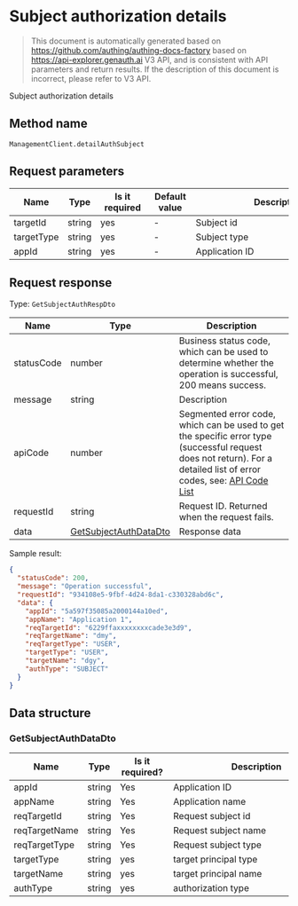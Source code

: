 # Subject authorization details

<!--
Warning ⚠️:
Do not modify this document directly,
https://github.com/Authing/authing-docs-factory
Use this project to generate
-->

<LastUpdated />

> This document is automatically generated based on https://github.com/authing/authing-docs-factory based on https://api-explorer.genauth.ai V3 API, and is consistent with API parameters and return results. If the description of this document is incorrect, please refer to V3 API.

Subject authorization details

## Method name

`ManagementClient.detailAuthSubject`

## Request parameters

| Name       | Type   | <div style="width:80px">Is it required</div> | <div style="width:60px">Default value</div> | <div style="width:300px">Description</div> | <div style="width:200px">Sample value</div> |
| ---------- | ------ | -------------------------------------------- | ------------------------------------------- | ------------------------------------------ | ------------------------------------------- |
| targetId   | string | yes                                          | -                                           | Subject id                                 | `6229ffaxxxxxxxxcade3e3d9`                  |
| targetType | string | yes                                          | -                                           | Subject type                               | `USER`                                      |
| appId      | string | yes                                          | -                                           | Application ID                             | `5a597f35085a2000144a10ed`                  |

## Request response

Type: `GetSubjectAuthRespDto`

| Name       | Type                                                       | Description                                                                                                                                                                                                                                                                                                                                  |
| ---------- | ---------------------------------------------------------- | -------------------------------------------------------------------------------------------------------------------------------------------------------------------------------------------------------------------------------------------------------------------------------------------------------------------------------------------- |
| statusCode | number                                                     | Business status code, which can be used to determine whether the operation is successful, 200 means success.                                                                                                                                                                                                                                 |
| message    | string                                                     | Description                                                                                                                                                                                                                                                                                                                                  |
| apiCode    | number                                                     | Segmented error code, which can be used to get the specific error type (successful request does not return). For a detailed list of error codes, see: [API Code List](https://api-explorer.genauth.ai/?tag=group/%E5%BC%80%E5%8F%91%E5%87%86%E5%A4%87#tag/%E5%BC%80%E5%8F%91%E5%87%86%E5%A4%87/%E9%94%99%E8%AF%AF%E5%A4%84%E7%90%86/apiCode) |
| requestId  | string                                                     | Request ID. Returned when the request fails.                                                                                                                                                                                                                                                                                                 |
| data       | <a href="#GetSubjectAuthDataDto">GetSubjectAuthDataDto</a> | Response data                                                                                                                                                                                                                                                                                                                                |

Sample result:

```json
{
  "statusCode": 200,
  "message": "Operation successful",
  "requestId": "934108e5-9fbf-4d24-8da1-c330328abd6c",
  "data": {
    "appId": "5a597f35085a2000144a10ed",
    "appName": "Application 1",
    "reqTargetId": "6229ffaxxxxxxxxcade3e3d9",
    "reqTargetName": "dmy",
    "reqTargetType": "USER",
    "targetType": "USER",
    "targetName": "dgy",
    "authType": "SUBJECT"
  }
}
```

## Data structure

### <a id="GetSubjectAuthDataDto"></a> GetSubjectAuthDataDto

| Name          | Type   | <div style="width:80px">Is it required?</div> | <div style="width:300px">Description</div> | <div style="width:200px">Sample value</div> |
| ------------- | ------ | --------------------------------------------- | ------------------------------------------ | ------------------------------------------- |
| appId         | string | Yes                                           | Application ID                             | `5a597f35085a2000144a10ed`                  |
| appName       | string | Yes                                           | Application name                           | `Application One`                           |
| reqTargetId   | string | Yes                                           | Request subject id                         | `6229ffaxxxxxxxxcade3e3d9`                  |
| reqTargetName | string | Yes                                           | Request subject name                       | `dmy`                                       |
| reqTargetType | string | Yes                                           | Request subject type                       | USER                                        |
| targetType    | string | yes                                           | target principal type                      | USER                                        |
| targetName    | string | yes                                           | target principal name                      | `dgy`                                       |
| authType      | string | yes                                           | authorization type                         | DEFAULT                                     |
